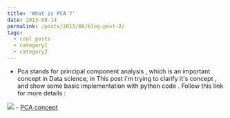 ```yaml
---
title: 'What is PCA ?'
date: 2013-08-14
permalink: /posts/2013/08/blog-post-2/
tags:
  - cool posts
  - category1
  - category2
---
```


 - Pca stands for principal component analysis , which is an important concept in Data science, in This post i'm trying to clarify  it's concept , and show some basic implementation with python code . Follow this link for more details : <br>
  <img src="https://miro.medium.com/v2/resize:fit:640/format:webp/1*lWBX08NF44kU9OIu8dk9cA.png">
   - <a href="https://medium.com/@yahyasghiouri1998/i-what-is-pca-7fd948ae05b3" alt="PCA explanation">PCA concept</a>